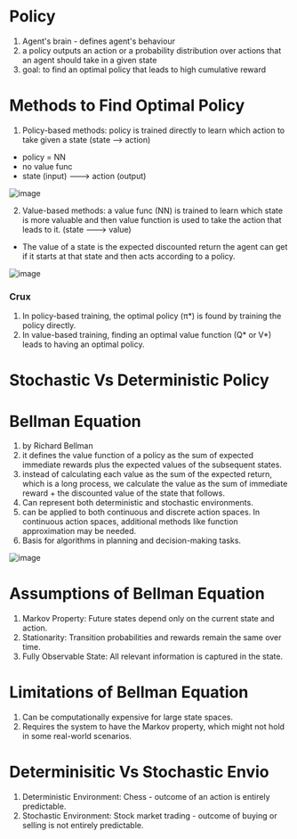 
# Policy

1. Agent's brain - defines agent's behaviour
2. a policy outputs an action or a probability distribution over actions that an agent should take in a given state
3. goal: to find an optimal policy that leads to high cumulative reward

# Methods to Find Optimal Policy

1. Policy-based methods: policy is trained directly to learn which action to take given a state    (state --> action)
- policy = NN
- no value func
- state (input) ---> action (output)

![image](https://github.com/DrishtiShrrrma/deepmindxhuggingface-RL/assets/129742046/c93991a8-d901-4d58-8bbb-261c1f965066)


2. Value-based methods: a value func (NN) is trained to learn which state is more valuable and then value function is used to take the action that leads to it. (state ---> value)
- The value of a state is the expected discounted return the agent can get if it starts at that state and then acts according to a policy.


![image](https://github.com/DrishtiShrrrma/deepmindxhuggingface-RL/assets/129742046/ba662aa0-43e2-488e-8aac-c35152b69366)

### Crux

1. In policy-based training, the optimal policy (π*) is found by training the policy directly.
2. In value-based training, finding an optimal value function (Q* or V*) leads to having an optimal policy.

# Stochastic Vs Deterministic Policy


# Bellman Equation

1. by Richard Bellman
2. it defines the value function of a policy as the sum of expected immediate rewards plus the expected values of the subsequent states.
3. instead of calculating each value as the sum of the expected return, which is a long process, we calculate the value as the sum of immediate reward + the discounted value of the state that follows.
4. Can represent both deterministic and stochastic environments.
5. can be applied to both continuous and discrete action spaces. In continuous action spaces, additional methods like function approximation may be needed.
6. Basis for algorithms in planning and decision-making tasks.

![image](https://github.com/DrishtiShrrrma/deepmindxhuggingface-RL/assets/129742046/1a1b759f-0fa0-4a46-ae7b-1cdbe17c5ccb)

# Assumptions of Bellman Equation

1. Markov Property: Future states depend only on the current state and action.
2. Stationarity: Transition probabilities and rewards remain the same over time.
3. Fully Observable State: All relevant information is captured in the state.

# Limitations of Bellman Equation

1. Can be computationally expensive for large state spaces.
2. Requires the system to have the Markov property, which might not hold in some real-world scenarios.




# Determinisitic Vs Stochastic Envio

1. Deterministic Environment: Chess - outcome of an action is entirely predictable.
2. Stochastic Environment: Stock market trading -  outcome of buying or selling is not entirely predictable.

